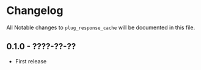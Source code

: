 # Changelog

All Notable changes to `plug_response_cache` will be documented in this file.

## 0.1.0 - ????-??-??

- First release
